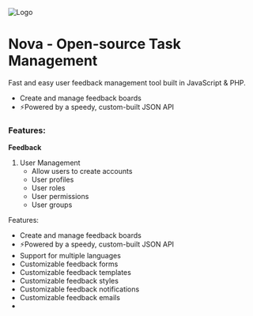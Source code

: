 ![Logo](https://dev-to-uploads.s3.amazonaws.com/uploads/articles/th5xamgrr6se0x5ro4g6.png)


# **Nova - Open-source Task Management**

Fast and easy user feedback management tool built in JavaScript & PHP.

- Create and manage feedback boards
- ⚡Powered by a speedy, custom-built JSON API


### **Features:**
**Feedback**
1. User Management
    - Allow users to create accounts
    - User profiles
    - User roles
    - User permissions
    - User groups

Features:

- Create and manage feedback boards
- ⚡Powered by a speedy, custom-built JSON API
- Support for multiple languages
- Customizable feedback forms
- Customizable feedback templates
- Customizable feedback styles
- Customizable feedback notifications
- Customizable feedback emails
- 